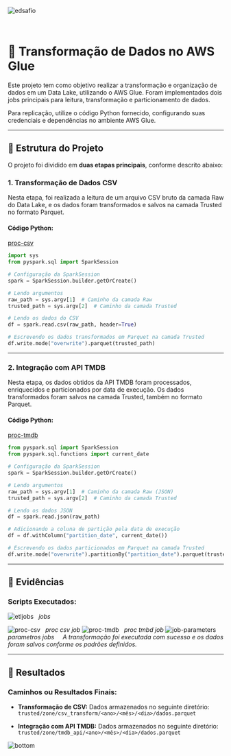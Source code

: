 ![edsafio](https://github.com/user-attachments/assets/ac9b0eef-4f9c-4e7a-a865-7041f48bbc93)

&nbsp;  
# 🎥 Transformação de Dados no AWS Glue

Este projeto tem como objetivo realizar a transformação e organização de dados em um Data Lake, utilizando o AWS Glue. Foram implementados dois jobs principais para leitura, transformação e particionamento de dados.

Para replicação, utilize o código Python fornecido, configurando suas credenciais e dependências no ambiente AWS Glue.

---

## 📂 Estrutura do Projeto

O projeto foi dividido em **duas etapas principais**, conforme descrito abaixo:

### 1. **Transformação de Dados CSV**

Nesta etapa, foi realizada a leitura de um arquivo CSV bruto da camada Raw do Data Lake, e os dados foram transformados e salvos na camada Trusted no formato Parquet. 

#### Código Python:
[proc-csv](https://github.com/manszano/PB-MATHEUS-MANZANO/blob/main/Sprint%208/desafio/proc-csv.py)
```python
import sys
from pyspark.sql import SparkSession

# Configuração da SparkSession
spark = SparkSession.builder.getOrCreate()

# Lendo argumentos
raw_path = sys.argv[1]  # Caminho da camada Raw
trusted_path = sys.argv[2]  # Caminho da camada Trusted

# Lendo os dados do CSV
df = spark.read.csv(raw_path, header=True)

# Escrevendo os dados transformados em Parquet na camada Trusted
df.write.mode("overwrite").parquet(trusted_path)
```

---

### 2. **Integração com API TMDB**

Nesta etapa, os dados obtidos da API TMDB foram processados, enriquecidos e particionados por data de execução. Os dados transformados foram salvos na camada Trusted, também no formato Parquet.

#### Código Python:
[proc-tmdb](https://github.com/manszano/PB-MATHEUS-MANZANO/blob/main/Sprint%208/desafio/proc-csv.py)
```python
from pyspark.sql import SparkSession
from pyspark.sql.functions import current_date

# Configuração da SparkSession
spark = SparkSession.builder.getOrCreate()

# Lendo argumentos
raw_path = sys.argv[1]  # Caminho da camada Raw (JSON)
trusted_path = sys.argv[2]  # Caminho da camada Trusted

# Lendo os dados JSON
df = spark.read.json(raw_path)

# Adicionando a coluna de partição pela data de execução
df = df.withColumn("partition_date", current_date())

# Escrevendo os dados particionados em Parquet na camada Trusted
df.write.mode("overwrite").partitionBy("partition_date").parquet(trusted_path)
```

---

## 📸 **Evidências**

### **Scripts Executados:**  
![etljobs](https://github.com/user-attachments/assets/d36d1fc1-52af-4762-8842-af201645f158)
&nbsp; 
_jobs_  

![proc-csv](https://github.com/user-attachments/assets/0d7dafbd-365e-4a2d-94d6-8ea5098923c7)
&nbsp; 
_proc csv job_
![proc-tmdb](https://github.com/user-attachments/assets/83d2d87d-20b4-4301-b341-a6c97f40dca3)
&nbsp; 
_proc tmbd job_
![job-parameters](https://github.com/user-attachments/assets/aa94cbb2-e8c6-4ec2-8c11-420f5bf8c75b)
&nbsp;
_parametros jobs_
&nbsp;
&nbsp; 
*A transformação foi executada com sucesso e os dados foram salvos conforme os padrões definidos.*

---

## 🎯 **Resultados**

### Caminhos ou Resultados Finais:
- **Transformação de CSV:** Dados armazenados no seguinte diretório:  
  `trusted/zone/csv_transform/<ano>/<mês>/<dia>/dados.parquet`
  
- **Integração com API TMDB:** Dados armazenados no seguinte diretório:  
  `trusted/zone/tmdb_api/<ano>/<mês>/<dia>/dados.parquet`
  
![bottom](https://github.com/user-attachments/assets/a06b7240-a4be-45d7-86e7-9427136b3891)
